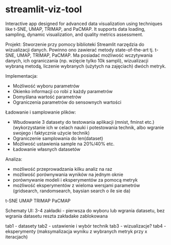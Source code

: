 # streamlit-viz-tool
Interactive app designed for advanced data visualization using techniques like t-SNE, UMAP, TRIMAP, and PaCMAP. It supports data loading, sampling, dynamic visualization, and quality metrics assessment.


Projekt:
Stworzenie przy pomocy biblioteki Streamlit narzędzia do wizualizacji danych. Powinno ono zawierać metody state-of-the-art tj. t-SNE, UMAP, TRIMAP, PaCMAP. Ma posiadać możliwość wczytywania danych, ich ograniczania (np. wzięcie tylko 10k sampli), wizualizacji wybraną metodą, liczenie wybranych (użytych na zajęciach)  dwóch metryk.




Implementacja: 
* Możliwość wyboru parametrów
* Okienko informacji co robi z każdy parametrów
* Domyślana wartość parametrów
* Ograniczenia parametrów do sensownych wartości

Ładowanie i samplowanie plików:
* Wbudowanie 3 datasety do testowania aplikacji (mnist, fminst etc.) 
(wykorzystanie ich w celach nauki i potestowania technik, albo wgranie swojego i faktycznie użycie technik)
* Ograniczenie samplowania do len(dataset)
* Możliwość ustawienia sample na 20%/40% etc.
* Ładowanie własnych datasetów

Analiza:
* możliwość przeprowadzania kilku analiz na raz
* możliwość porównywania wyników na jednym oknie
* porównywanie modeli i eksperymentów za pomocą metryk
* możliwość eksperymentów z wieloma wersjami parametrów (gridsearch, randomsearch, baysian search o ile sie da)


t-SNE
UMAP
TRIMAP
PaCMAP

Schematy UI:
3-4 zakładki - pierwsza do wyboru lub wgrania datasetu, bez wgrania datasetu reszta zakładake zablokowana

tab1 - datasety
tab2 - ustawienie i wybór technik
tab3 - wizualizacje? 
tab4 - eksperymenty (maksymalizacja wyniku z wybranych metryk przy x iteracjach)

